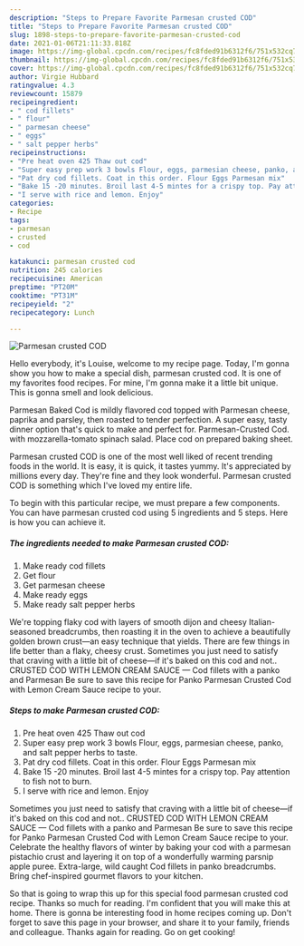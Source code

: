 ```yaml
---
description: "Steps to Prepare Favorite Parmesan crusted COD"
title: "Steps to Prepare Favorite Parmesan crusted COD"
slug: 1898-steps-to-prepare-favorite-parmesan-crusted-cod
date: 2021-01-06T21:11:33.818Z
image: https://img-global.cpcdn.com/recipes/fc8fded91b6312f6/751x532cq70/parmesan-crusted-cod-recipe-main-photo.jpg
thumbnail: https://img-global.cpcdn.com/recipes/fc8fded91b6312f6/751x532cq70/parmesan-crusted-cod-recipe-main-photo.jpg
cover: https://img-global.cpcdn.com/recipes/fc8fded91b6312f6/751x532cq70/parmesan-crusted-cod-recipe-main-photo.jpg
author: Virgie Hubbard
ratingvalue: 4.3
reviewcount: 15879
recipeingredient:
- " cod fillets"
- " flour"
- " parmesan cheese"
- " eggs"
- " salt pepper herbs"
recipeinstructions:
- "Pre heat oven 425 Thaw out cod"
- "Super easy prep work 3 bowls Flour, eggs, parmesian cheese, panko, and salt pepper herbs to taste."
- "Pat dry cod fillets. Coat in this order. Flour Eggs Parmesan mix"
- "Bake 15 -20 minutes. Broil last 4-5 mintes for a crispy top. Pay attention to fish not to burn."
- "I serve with rice and lemon. Enjoy"
categories:
- Recipe
tags:
- parmesan
- crusted
- cod

katakunci: parmesan crusted cod 
nutrition: 245 calories
recipecuisine: American
preptime: "PT20M"
cooktime: "PT31M"
recipeyield: "2"
recipecategory: Lunch

---
```



![Parmesan crusted COD](https://img-global.cpcdn.com/recipes/fc8fded91b6312f6/751x532cq70/parmesan-crusted-cod-recipe-main-photo.jpg)

Hello everybody, it's Louise, welcome to my recipe page. Today, I'm gonna show you how to make a special dish, parmesan crusted cod. It is one of my favorites food recipes. For mine, I'm gonna make it a little bit unique. This is gonna smell and look delicious.

Parmesan Baked Cod is mildly flavored cod topped with Parmesan cheese, paprika and parsley, then roasted to tender perfection. A super easy, tasty dinner option that&#39;s quick to make and perfect for. Parmesan-Crusted Cod. with mozzarella-tomato spinach salad. Place cod on prepared baking sheet.

Parmesan crusted COD is one of the most well liked of recent trending foods in the world. It is easy, it is quick, it tastes yummy. It's appreciated by millions every day. They're fine and they look wonderful. Parmesan crusted COD is something which I've loved my entire life.


To begin with this particular recipe, we must prepare a few components. You can have parmesan crusted cod using 5 ingredients and 5 steps. Here is how you can achieve it.

<!--inarticleads1-->

##### The ingredients needed to make Parmesan crusted COD:

1. Make ready  cod fillets
1. Get  flour
1. Get  parmesan cheese
1. Make ready  eggs
1. Make ready  salt pepper herbs


We&#39;re topping flaky cod with layers of smooth dijon and cheesy Italian-seasoned breadcrumbs, then roasting it in the oven to achieve a beautifully golden brown crust—an easy technique that yields. There are few things in life better than a flaky, cheesy crust. Sometimes you just need to satisfy that craving with a little bit of cheese—if it&#39;s baked on this cod and not.. CRUSTED COD WITH LEMON CREAM SAUCE — Cod fillets with a panko and Parmesan Be sure to save this recipe for Panko Parmesan Crusted Cod with Lemon Cream Sauce recipe to your. 

<!--inarticleads2-->

##### Steps to make Parmesan crusted COD:

1. Pre heat oven 425 Thaw out cod
1. Super easy prep work 3 bowls Flour, eggs, parmesian cheese, panko, and salt pepper herbs to taste.
1. Pat dry cod fillets. Coat in this order. Flour Eggs Parmesan mix
1. Bake 15 -20 minutes. Broil last 4-5 mintes for a crispy top. Pay attention to fish not to burn.
1. I serve with rice and lemon. Enjoy


Sometimes you just need to satisfy that craving with a little bit of cheese—if it&#39;s baked on this cod and not.. CRUSTED COD WITH LEMON CREAM SAUCE — Cod fillets with a panko and Parmesan Be sure to save this recipe for Panko Parmesan Crusted Cod with Lemon Cream Sauce recipe to your. Celebrate the healthy flavors of winter by baking your cod with a parmesan pistachio crust and layering it on top of a wonderfully warming parsnip apple puree. Extra-large, wild caught Cod fillets in panko breadcrumbs. Bring chef-inspired gourmet flavors to your kitchen. 

So that is going to wrap this up for this special food parmesan crusted cod recipe. Thanks so much for reading. I'm confident that you will make this at home. There is gonna be interesting food in home recipes coming up. Don't forget to save this page in your browser, and share it to your family, friends and colleague. Thanks again for reading. Go on get cooking!
